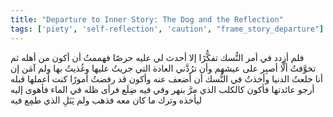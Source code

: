 ```yaml
---
title: "Departure to Inner Story: The Dog and the Reflection"
tags: ['piety', 'self-reflection', 'caution', "frame_story_departure"]
---
```


 فلم أزدد في أمر النُّسك تفكُّرًا إلا أحدث لي عليه حرصًا فهممتُ أن أكون من أهله ثم تخوَّفتُ ألَّا أصبِر على عيشهم وأن ترُدَّني العادة التي جريتُ عليها وغُذيتُ بها ولم آمَن إن أنا خلعتُ الدنيا وأخذتُ في النُّسك أن أضعف عنه وأكون قد رفضتُ أمورًا كنت أعملها قبله أرجو عائدتها فأكون كالكلب الذي مرَّ بنهر وفي فيه ضِلَع فرأى ظله في الماء فأهوى إليه ليأخذه وترك ما كان معه فذهب ولم يَنَلِ الذي طمِع فيه
